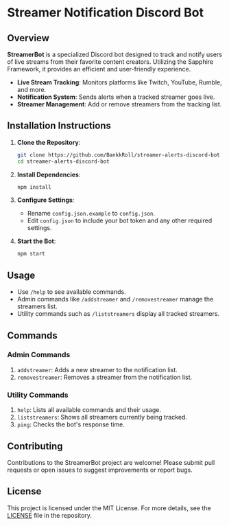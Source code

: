 # Streamer Notification Discord Bot

## Overview

**StreamerBot** is a specialized Discord bot designed to track and notify users of live streams from their favorite content creators. Utilizing the Sapphire Framework, it provides an efficient and user-friendly experience.

- **Live Stream Tracking**: Monitors platforms like Twitch, YouTube, Rumble, and more.
- **Notification System**: Sends alerts when a tracked streamer goes live.
- **Streamer Management**: Add or remove streamers from the tracking list.

## Installation Instructions

1. **Clone the Repository**:

   ```sh
   git clone https://github.com/BankkRoll/streamer-alerts-discord-bot
   cd streamer-alerts-discord-bot
   ```

2. **Install Dependencies**:

   ```sh
   npm install
   ```

3. **Configure Settings**:

   - Rename `config.json.example` to `config.json`.
   - Edit `config.json` to include your bot token and any other required settings.

4. **Start the Bot**:
   ```sh
   npm start
   ```

## Usage

- Use `/help` to see available commands.
- Admin commands like `/addstreamer` and `/removestreamer` manage the streamers list.
- Utility commands such as `/liststreamers` display all tracked streamers.

## Commands

### Admin Commands

1. `addstreamer`: Adds a new streamer to the notification list.
2. `removestreamer`: Removes a streamer from the notification list.

### Utility Commands

1. `help`: Lists all available commands and their usage.
2. `liststreamers`: Shows all streamers currently being tracked.
3. `ping`: Checks the bot's response time.


## Contributing

Contributions to the StreamerBot project are welcome! Please submit pull requests or open issues to suggest improvements or report bugs.

## License

This project is licensed under the MIT License. For more details, see the [LICENSE](./LICENSE) file in the repository.
